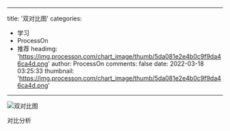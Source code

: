 
---
title: '双对比图'
categories: 
 - 学习
 - ProcessOn
 - 推荐
headimg: 'https://img.processon.com/chart_image/thumb/5da081e2e4b0c9f9da46ca4d.png'
author: ProcessOn
comments: false
date: 2022-03-18 03:25:33
thumbnail: 'https://img.processon.com/chart_image/thumb/5da081e2e4b0c9f9da46ca4d.png'
---

<div>   
<img class="thumb" alt="双对比图" src="https://img.processon.com/chart_image/thumb/5da081e2e4b0c9f9da46ca4d.png" referrerpolicy="no-referrer">
<p>对比分析</p>  
</div>
            